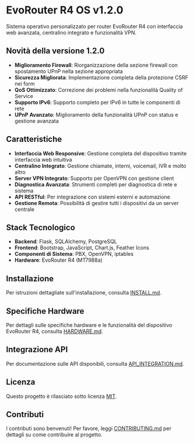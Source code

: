 # EvoRouter R4 OS v1.2.0

Sistema operativo personalizzato per router EvoRouter R4 con interfaccia web avanzata, centralino integrato e funzionalità VPN.

## Novità della versione 1.2.0

- **Miglioramento Firewall**: Riorganizzazione della sezione firewall con spostamento UPnP nella sezione appropriata
- **Sicurezza Migliorata**: Implementazione completa della protezione CSRF nei form
- **QoS Ottimizzato**: Correzione dei problemi nella funzionalità Quality of Service 
- **Supporto IPv6**: Supporto completo per IPv6 in tutte le componenti di rete
- **UPnP Avanzato**: Miglioramento della funzionalità UPnP con status e gestione avanzata

## Caratteristiche

- **Interfaccia Web Responsive**: Gestione completa del dispositivo tramite interfaccia web intuitiva
- **Centralino Integrato**: Gestione chiamate, interni, voicemail, IVR e molto altro
- **Server VPN Integrato**: Supporto per OpenVPN con gestione client
- **Diagnostica Avanzata**: Strumenti completi per diagnostica di rete e sistema
- **API RESTful**: Per integrazione con sistemi esterni e automazione
- **Gestione Remota**: Possibilità di gestire tutti i dispositivi da un server centrale

## Stack Tecnologico

- **Backend**: Flask, SQLAlchemy, PostgreSQL
- **Frontend**: Bootstrap, JavaScript, Chart.js, Feather Icons
- **Componenti di Sistema**: PBX, OpenVPN, iptables
- **Hardware**: EvoRouter R4 (MT7988a)

## Installazione

Per istruzioni dettagliate sull'installazione, consulta [INSTALL.md](INSTALL.md).

## Specifiche Hardware

Per dettagli sulle specifiche hardware e le funzionalità del dispositivo EvoRouter R4, consulta [HARDWARE.md](HARDWARE.md).

## Integrazione API

Per documentazione sulle API disponibili, consulta [API_INTEGRATION.md](API_INTEGRATION.md).

## Licenza

Questo progetto è rilasciato sotto licenza [MIT](LICENSE).

## Contributi

I contributi sono benvenuti! Per favore, leggi [CONTRIBUTING.md](CONTRIBUTING.md) per dettagli su come contribuire al progetto.